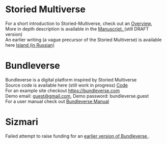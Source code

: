 # Storied Multiverse
For a short introduction to Storied-Multiverse, check out an <a href="https://storiedmultiverse.github.io/overview/" target="_blank"> Overview. </a> 
<br>
More in depth description is available in the <a href="https://storiedmultiverse.github.io/manuscript/" target="_blank"> Manuscript. </a> (still DRAFT version) 
<br>
An earlier writing (a vague precursor of the Storied Multiverse) is available here <a href="https://storiedmultiverse.github.io/island/" target="_blank"> Island (in Russian) </a>
<br>

# Bundleverse
Bundleverse is a digital platform inspired by Storied Multiverse <br>
Source code is available here (still work in progress) <a href="https://github.com/nugzarm/sizmari" targer="_blank"> Code </a>
<br>
For an example site checkout <a href="https://bundleverse.com:8080" targer="_blank"> https://bundleverse.com </a>
<br>
Demo email: guest@gmail.com, Demo password: bundleverse.guest
<br>
For a user manual check out <a href="https://storiedmultiverse.github.io/bundleverse_manual/" target="_blank"> Bundleverse Manual </a> 
<br>

# Sizmari
Failed attempt to raise funding for an <a href="https://sizmari.com/" target="_blank"> earlier version of Bundleverse </a>.

